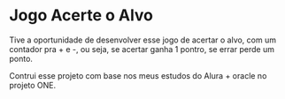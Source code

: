 # Jogo Acerte o Alvo

Tive a oportunidade de desenvolver esse jogo de acertar o alvo, com um contador pra + e -, ou seja, se acertar ganha 1 pontro, se errar perde um ponto.

Contrui esse projeto com base nos meus estudos do Alura + oracle no projeto ONE.

